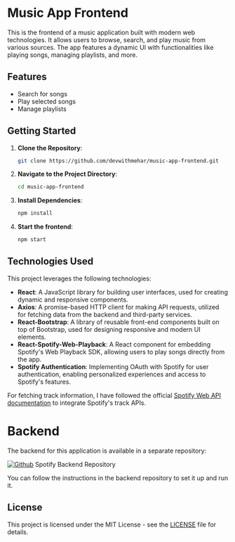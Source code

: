 # Music App Frontend

This is the frontend of a music application built with modern web technologies. It allows users to browse, search, and play music from various sources. The app features a dynamic UI with functionalities like playing songs, managing playlists, and more.

## Features

- Search for songs
- Play selected songs
- Manage playlists

## Getting Started

1. **Clone the Repository**:
    ```bash
    git clone https://github.com/devwithmehar/music-app-frontend.git
    ```

2. **Navigate to the Project Directory**:
    ```bash
    cd music-app-frontend
    ```

3. **Install Dependencies**:
    ```bash
    npm install 
    ```
4. **Start the frontend**:
    ```bash
    npm start
    ```

## Technologies Used

This project leverages the following technologies:

- **React**: A JavaScript library for building user interfaces, used for creating dynamic and responsive components.
- **Axios**: A promise-based HTTP client for making API requests, utilized for fetching data from the backend and third-party services.
- **React-Bootstrap**: A library of reusable front-end components built on top of Bootstrap, used for designing responsive and modern UI elements.
- **React-Spotify-Web-Playback**: A React component for embedding Spotify's Web Playback SDK, allowing users to play songs directly from the app.
- **Spotify Authentication**: Implementing OAuth with Spotify for user authentication, enabling personalized experiences and access to Spotify's features.

For fetching track information, I have followed the official [Spotify Web API documentation](https://developer.spotify.com/documentation/web-api) to integrate Spotify's track APIs.

# Backend

The backend for this application is available in a separate repository:

[![Github](https://img.shields.io/badge/github-000000?style=for-the-badge&logo=github&logoColor=white)](https://github.com/devwithmehar/spotify-backed.git)
Spotify Backend Repository


You can follow the instructions in the backend repository to set it up and run it.

## License

This project is licensed under the MIT License - see the [LICENSE](LICENSE) file for details.

